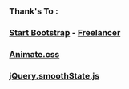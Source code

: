 ### Thank's To : 

### [Start Bootstrap](http://startbootstrap.com/) - [Freelancer](http://startbootstrap.com/template-overviews/freelancer/)

### [Animate.css](http://daneden.github.io/animate.css/)

### [jQuery.smoothState.js](http://weblinc.github.io/jquery.smoothState.js/index.html)
